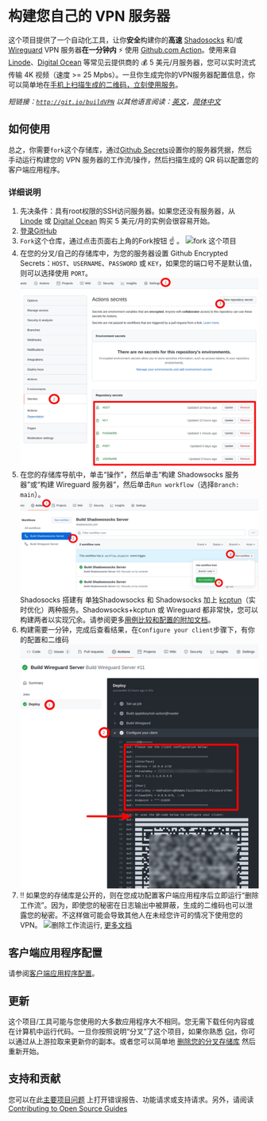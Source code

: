 # 构建您自己的 VPN 服务器

这个项目提供了一个自动化工具，让你**安全**构建你的**高速** [Shadosocks](https://shadowsocks.org/) 和/或 [Wireguard](https://www.wireguard.com/) VPN 服务器**在一分钟内** :zap: 使用 [Github.com Action](https://github.com/features/actions)。使用来自 [Linode](https://linode.com)、[Digital Ocean](https://www.digitalocean.com/) 等常见云提供商的 :moneybag: 5 美元/月服务器，您可以实时流式传输 4K 视频（速度 >= 25 Mpbs）。一旦你生成完你的VPN服务器配置信息，你可以简单地在[手机上扫描生成的二维码，立刻使用服务](https://github.com/certaintls/build-VPN-server/blob/main/docs/Client-Configurations.zh-cn.md)。

*短链接：[`http://git.io/buildVPN`](http://git.io/buildVPN)*
*以其他语言阅读：[英文](https://github.com/certaintls/build-VPN-server/blob/main/README.md)，[简体中文](https://github.com/certaintls/build-VPN-server/blob/main/docs/README.zh-cn.md)*

## 如何使用

总之，你需要`fork`这个存储库，通过[Github Secrets](https://docs.github.com/en/actions/security-guides/encrypted-secrets)设置你的服务器凭据，然后手动运行构建您的 VPN 服务器的工作流/操作，然后扫描生成的 QR 码以配置您的客户端应用程序。

### 详细说明

1. 先决条件：具有root权限的SSH访问服务器。如果您还没有服务器，从 [Linode](https://linode.com) 或 [Digital Ocean](https://www.digitalocean.com/) 购买 5 美元/月的实例会很容易开始。
3. [登录GitHub](https://github.com/login)
4. `Fork`这个仓库，通过点击页面右上角的Fork按钮 :point_up: 。 ![fork 这个项目](https://docs.github.com/assets/images/help/repository/fork_button.jpg)
5. 在您​​的分叉/自己的存储库中，为您的服务器设置 Github Encrypted Secrets：`HOST`、`USERNAME`、`PASSWORD` 或 `KEY`，如果您的端口号不是默认值，则可以选择使用 `PORT`。 ![通过 Github Secrets 设置您的 SSH 凭据](https://raw.githubusercontent.com/certaintls/build-VPN-server/main/docs/create_github_secrets.jpeg)
6. 在您的存储库导航中，单击“操作”，然后单击“构建 Shadowsocks 服务器”或“构建 Wireguard 服务器”，然后单击`Run workflow`（选择`Branch: main`）。 ![触发构建 VPN 工作流](https://raw.githubusercontent.com/certaintls/build-VPN-server/main/docs/start_build_vpn_workflow.jpeg) Shadosocks 搭建有 单独Shadowsocks 和 Shadowsocks 加上 [kcptun](https://github.com/xtaci/kcptun)（实时优化）两种服务。Shadowsocks+kcptun 或 Wireguard 都非常快，您可以构建两者以实现冗余。请参阅更多[用例比较和配置的附加文档](https://github.com/certaintls/build-VPN-server/blob/main/docs/Client-Configurations.zh-cn.md)。
7. 构建需要一分钟，完成后查看结果，在`Configure your client`步骤下，有你的配置和二维码 ![Configure your client](https://raw.githubusercontent.com/certaintls/build-VPN-server/main/docs/configure_your_client.jpeg)
8. :bangbang: 如果您的存储库是公开的，则在您成功配置客户端应用程序后立即运行“删除工作流”。因为，即使您的秘密在日志输出中被屏蔽，生成的二维码也可以泄露您的秘密。不这样做可能会导致其他人在未经您许可的情况下使用您的 VPN。 ![删除工作流运行](https://docs.github.com/assets/images/help/settings/workflow-delete-run.png), [更多文档](https://docs.github.com/en/actions/managing-workflow-runs/deleting-a-workflow-run)

## 客户端应用程序配置
请参阅[客户端应用程序配置](https://github.com/certaintls/build-VPN-server/blob/main/docs/Client-Configurations.zh-cn.md)。

## 更新
这个项目/工具可能与您使用的大多数应用程序大不相同。您无需下载任何内容或在计算机中运行代码。一旦你按照说明“分叉”了这个项目，如果你熟悉 [Git](https://git-scm.com/)，你可以通过从上游拉取来更新你的副本。或者您可以简单地 [删除您的分叉存储库](https://docs.github.com/en/repositories/creating-and-managing-repositories/deleting-a-repository) 然后重新开始。

## 支持和贡献
您可以在此[主要项目问题](https://github.com/certaintls/build-VPN-server/issues) 上打开错误报告、功能请求或支持请求。另外，请阅读 [Contributing to Open Source Guides](https://github.com/github/opensource.guide/blob/main/CONTRIBUTING.md)
